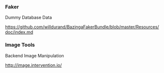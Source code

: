 ### Faker

Dummy Database Data

https://github.com/willdurand/BazingaFakerBundle/blob/master/Resources/doc/index.md

### Image Tools

Backend Image Manipulation

http://image.intervention.io/